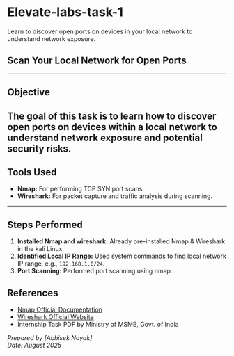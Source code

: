 # Elevate-labs-task-1
Learn to discover open ports on devices in your local network to understand network exposure. 
## Scan Your Local Network for Open Ports  
---
## Objective
The goal of this task is to learn how to discover open ports on devices within a local network to understand network exposure and potential security risks.
---
## Tools Used  
- **Nmap:** For performing TCP SYN port scans.  
- **Wireshark:** For packet capture and traffic analysis during scanning.  
---
## Steps Performed  
1. **Installed Nmap and wireshark:**  Already pre-installed Nmap & Wireshark in the kali Linux.
2. **Identified Local IP Range:** Used system commands to find local network IP range, e.g., `192.168.1.0/24`.
3. **Port Scanning:** Performed port scanning using nmap.

## References  
- [Nmap Official Documentation](https://nmap.org/)  
- [Wireshark Official Website](https://www.wireshark.org/)  
- Internship Task PDF by Ministry of MSME, Govt. of India  








*Prepared by [Abhisek Nayak]*  
*Date: August 2025*

